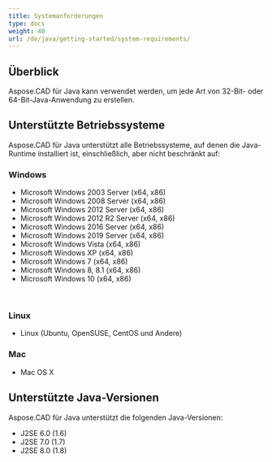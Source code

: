 ```yaml
---
title: Systemanforderungen
type: docs
weight: 40
url: /de/java/getting-started/system-requirements/
---
```


## **Überblick**
Aspose.CAD für Java kann verwendet werden, um jede Art von 32-Bit- oder 64-Bit-Java-Anwendung zu erstellen.

## **Unterstützte Betriebssysteme**
Aspose.CAD für Java unterstützt alle Betriebssysteme, auf denen die Java-Runtime installiert ist, einschließlich, aber nicht beschränkt auf:


### **Windows**
- Microsoft Windows 2003 Server (x64, x86)
- Microsoft Windows 2008 Server (x64, x86)
- Microsoft Windows 2012 Server (x64, x86)
- Microsoft Windows 2012 R2 Server (x64, x86)
- Microsoft Windows 2016 Server (x64, x86)
- Microsoft Windows 2019 Server (x64, x86)
- Microsoft Windows Vista (x64, x86)
- Microsoft Windows XP (x64, x86)
- Microsoft Windows 7 (x64, x86)
- Microsoft Windows 8, 8.1 (x64, x86)
- Microsoft Windows 10 (x64, x86)

 
### **Linux**
- Linux (Ubuntu, OpenSUSE, CentOS und Andere)


### **Mac**
- Mac OS X

## **Unterstützte Java-Versionen**
Aspose.CAD für Java unterstützt die folgenden Java-Versionen:

- J2SE 6.0 (1.6)
- J2SE 7.0 (1.7)
- J2SE 8.0 (1.8)
